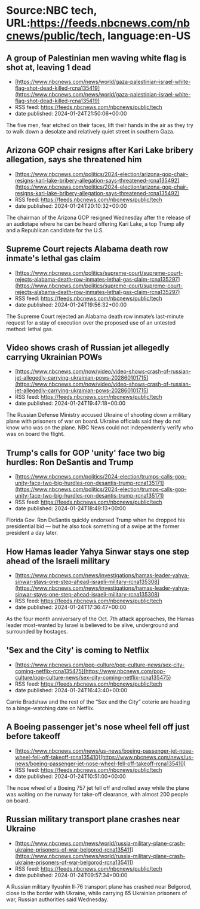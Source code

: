 # Source:NBC tech, URL:https://feeds.nbcnews.com/nbcnews/public/tech, language:en-US

## A group of Palestinian men waving white flag is shot at, leaving 1 dead
 - [https://www.nbcnews.com/news/world/gaza-palestinian-israel-white-flag-shot-dead-killed-rcna135419](https://www.nbcnews.com/news/world/gaza-palestinian-israel-white-flag-shot-dead-killed-rcna135419)
 - RSS feed: https://feeds.nbcnews.com/nbcnews/public/tech
 - date published: 2024-01-24T21:50:06+00:00

The five men, fear etched on their faces, lift their hands in the air as they try to walk down a desolate and relatively quiet street in southern Gaza.

## Arizona GOP chair resigns after Kari Lake bribery allegation, says she threatened him
 - [https://www.nbcnews.com/politics/2024-election/arizona-gop-chair-resigns-kari-lake-bribery-allegation-says-threatened-rcna135492](https://www.nbcnews.com/politics/2024-election/arizona-gop-chair-resigns-kari-lake-bribery-allegation-says-threatened-rcna135492)
 - RSS feed: https://feeds.nbcnews.com/nbcnews/public/tech
 - date published: 2024-01-24T20:10:32+00:00

The chairman of the Arizona GOP resigned Wednesday after the release of an audiotape where he can be heard offering Kari Lake, a top Trump ally and a Republican candidate for the U.S.

## Supreme Court rejects Alabama death row inmate's lethal gas claim
 - [https://www.nbcnews.com/politics/supreme-court/supreme-court-rejects-alabama-death-row-inmates-lethal-gas-claim-rcna135297](https://www.nbcnews.com/politics/supreme-court/supreme-court-rejects-alabama-death-row-inmates-lethal-gas-claim-rcna135297)
 - RSS feed: https://feeds.nbcnews.com/nbcnews/public/tech
 - date published: 2024-01-24T19:56:32+00:00

The Supreme Court rejected an Alabama death row inmate’s last-minute request for a stay of execution over the proposed use of an untested method: lethal gas.

## Video shows crash of Russian jet allegedly carrying Ukrainian POWs
 - [https://www.nbcnews.com/now/video/video-shows-crash-of-russian-jet-allegedly-carrying-ukrainian-pows-202860101715](https://www.nbcnews.com/now/video/video-shows-crash-of-russian-jet-allegedly-carrying-ukrainian-pows-202860101715)
 - RSS feed: https://feeds.nbcnews.com/nbcnews/public/tech
 - date published: 2024-01-24T19:47:18+00:00

The Russian Defense Ministry accused Ukraine of shooting down a military plane with prisoners of war on board. Ukraine officials said they do not know who was on the plane. NBC News could not independently verify who was on board the flight.

## Trump's calls for GOP 'unity' face two big hurdles: Ron DeSantis and Trump
 - [https://www.nbcnews.com/politics/2024-election/trumps-calls-gop-unity-face-two-big-hurdles-ron-desantis-trump-rcna135171](https://www.nbcnews.com/politics/2024-election/trumps-calls-gop-unity-face-two-big-hurdles-ron-desantis-trump-rcna135171)
 - RSS feed: https://feeds.nbcnews.com/nbcnews/public/tech
 - date published: 2024-01-24T18:49:13+00:00

Florida Gov. Ron DeSantis quickly endorsed Trump when he dropped his presidential bid — but he also took something of a swipe at the former president a day later.

## How Hamas leader Yahya Sinwar stays one step ahead of the Israeli military
 - [https://www.nbcnews.com/news/investigations/hamas-leader-yahya-sinwar-stays-one-step-ahead-israeli-military-rcna135308](https://www.nbcnews.com/news/investigations/hamas-leader-yahya-sinwar-stays-one-step-ahead-israeli-military-rcna135308)
 - RSS feed: https://feeds.nbcnews.com/nbcnews/public/tech
 - date published: 2024-01-24T17:36:47+00:00

As the four month anniversary of the Oct. 7th attack approaches, the Hamas leader most-wanted by Israel is believed to be alive, underground and surrounded by hostages.

## 'Sex and the City' is coming to Netflix
 - [https://www.nbcnews.com/pop-culture/pop-culture-news/sex-city-coming-netflix-rcna135475](https://www.nbcnews.com/pop-culture/pop-culture-news/sex-city-coming-netflix-rcna135475)
 - RSS feed: https://feeds.nbcnews.com/nbcnews/public/tech
 - date published: 2024-01-24T16:43:40+00:00

Carrie Bradshaw and the rest of the “Sex and the City” coterie are heading to a binge-watching date on Netflix.

## A Boeing passenger jet's nose wheel fell off just before takeoff
 - [https://www.nbcnews.com/news/us-news/boeing-passenger-jet-nose-wheel-fell-off-takeoff-rcna135410](https://www.nbcnews.com/news/us-news/boeing-passenger-jet-nose-wheel-fell-off-takeoff-rcna135410)
 - RSS feed: https://feeds.nbcnews.com/nbcnews/public/tech
 - date published: 2024-01-24T10:51:00+00:00

The nose wheel of a Boeing 757 jet fell off and rolled away while the plane was waiting on the runway for take-off clearance, with almost 200 people on board.

## Russian military transport plane crashes near Ukraine
 - [https://www.nbcnews.com/news/world/russia-military-plane-crash-ukraine-prisoners-of-war-belgorod-rcna135411](https://www.nbcnews.com/news/world/russia-military-plane-crash-ukraine-prisoners-of-war-belgorod-rcna135411)
 - RSS feed: https://feeds.nbcnews.com/nbcnews/public/tech
 - date published: 2024-01-24T09:57:34+00:00

A Russian military Ilyushin Il-76 transport plane has crashed near Belgorod, close to the border with Ukraine, while carrying 65 Ukrainian prisoners of war, Russian authorities said Wednesday.

